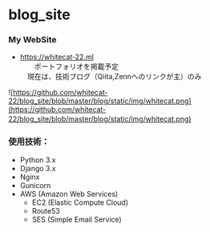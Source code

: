 # blog_site

### My WebSite

- https://whitecat-22.ml  
　　ポートフォリオを掲載予定  
  　現在は、技術ブログ（Qiita,Zennへのリンクが主）のみ

![https://github.com/whitecat-22/blog_site/blob/master/blog/static/img/whitecat.png](https://github.com/whitecat-22/blog_site/blob/master/blog/static/img/whitecat.png)
　

### 使用技術：

- Python 3.x
- Django 3.x
- Nginx
- Gunicorn
- AWS (Amazon Web Services)
  - EC2 (Elastic Compute Cloud)
  - Route53
  - SES (Simple Email Service)
